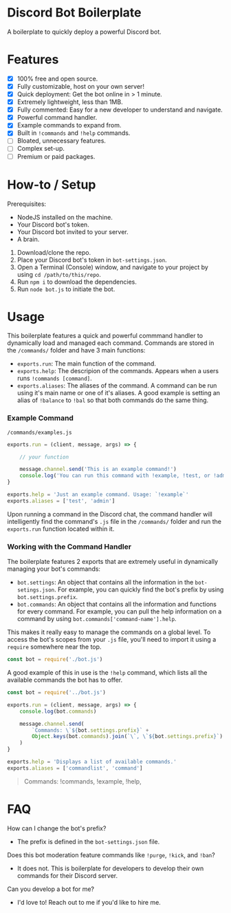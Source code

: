 # Discord Bot Boilerplate
A boilerplate to quickly deploy a powerful Discord bot.

# Features
- [x] 100% free and open source.
- [x] Fully customizable, host on your own server!
- [x] Quick deployment: Get the bot online in > 1 minute.
- [x] Extremely lightweight, less than 1MB.
- [x] Fully commented: Easy for a new developer to understand and navigate.
- [x] Powerful command handler.
- [x] Example commands to expand from.
- [x] Built in `!commands` and `!help` commands.
- [ ] Bloated, unnecessary features.
- [ ] Complex set-up.
- [ ] Premium or paid packages.

# How-to / Setup
Prerequisites:
- NodeJS installed on the machine.
- Your Discord bot's token.
- Your Discord bot invited to your server.
- A brain.

1. Download/clone the repo.
2. Place your Discord bot's token in `bot-settings.json`.
3. Open a Terminal (Console) window, and navigate to your project by using `cd /path/to/this/repo`.
4. Run `npm i` to download the dependencies.
5. Run `node bot.js` to initiate the bot.

# Usage
This boilerplate features a quick and powerful commmand handler to dynamically load and managed each command. Commands are stored in the `/commands/` folder and have 3 main functions:
- `exports.run`: The main function of the command.
- `exports.help`: The descripion of the commands. Appears when a users runs `!commands [command]`.
- `exports.aliases`: The aliases of the command. A command can be run using it's main name or one of it's aliases. A good example is setting an alias of `!balance` to `!bal` so that both commands do the same thing.

### Example Command
`/commands/examples.js`
```javascript
exports.run = (client, message, args) => {

    // your function

    message.channel.send('This is an example command!')
    console.log('You can run this command with !example, !test, or !admin!')
}

exports.help = 'Just an example command. Usage: `!example`'
exports.aliases = ['test', 'admin']
```

Upon running a command in the Discord chat, the command handler will intelligently find the command's `.js` file in the `/commands/` folder and run the `exports.run` function located within it.

### Working with the Command Handler
The boilerplate features 2 exports that are extremely useful in dynamically managing your bot's commands:
- `bot.settings`: An object that contains all the information in the `bot-setings.json`. For example, you can quickly find the bot's prefix by using `bot.settings.prefix`.
- `bot.commands`: An object that contains all the information and functions for every command. For example, you can pull the help information on a command by using `bot.commands['command-name'].help`.

This makes it really easy to manage the commands on a global level. To access the bot's scopes from your `.js` file, you'll need to import it using a  `require` somewhere near the top.

```javascript
const bot = require('./bot.js')
```

A good example of this in use is the `!help` command, which lists all the available commands the bot has to offer.

```javascript
const bot = require('../bot.js')

exports.run = (client, message, args) => {
    console.log(bot.commands)

    message.channel.send(
        `Commands: \`${bot.settings.prefix}` +
        Object.keys(bot.commands).join(`\`, \`${bot.settings.prefix}`) + '`'
    )
}

exports.help = 'Displays a list of available commands.'
exports.aliases = ['commandlist', 'command']
```

> Commands: !commands, !example, !help,

# FAQ
How can I change the bot's prefix?
- The prefix is defined in the `bot-settings.json` file.

Does this bot moderation feature commands like `!purge`, `!kick`, and `!ban`?
- It does not. This is boilerplate for developers to develop their own commands for their Discord server.

Can you develop a bot for me?
- I'd love to! Reach out to me if you'd like to hire me.